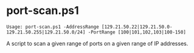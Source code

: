 # port-scan.ps1
```
Usage: port-scan.ps1 -AddressRange [129.21.50.22|129.21.50.0-129.21.50.255|129.21.50.0/24] -PortRange [100|101,102,103|100-150]
```
A script to scan a given range of ports on a given range of IP addresses.
